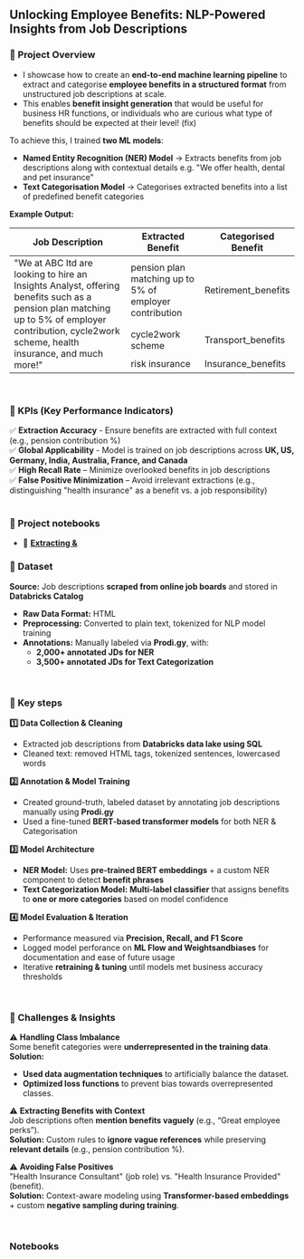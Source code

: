 ## Unlocking Employee Benefits: NLP-Powered Insights from Job Descriptions

### 📌 Project Overview
- I showcase how to create an **end-to-end machine learning pipeline** to extract and categorise **employee benefits in a structured format** from unstructured job descriptions at scale.
- This enables **benefit insight generation** that would be useful for business HR functions, or individuals who are curious what type of benefits should be expected at their level! (fix)

To achieve this, I trained **two ML models**:
- **Named Entity Recognition (NER) Model** -> Extracts benefits from job descriptions along with contextual details e.g. "We offer health, dental and pet insurance"
- **Text Categorisation Model** -> Categorises extracted benefits into a list of predefined benefit categories

**Example Output:**

<table>
    <thead>
        <tr>
            <th>Job Description</th>
            <th>Extracted Benefit</th>
            <th>Categorised Benefit</th>
        </tr>
    </thead>
    <tbody>
        <tr>
            <td rowspan="3">"We at ABC ltd are looking to hire an Insights Analyst, offering benefits such as a pension plan matching up to 5% of employer contribution, cycle2work scheme, health insurance, and much more!"</td>
            <td>pension plan matching up to 5% of employer contribution</td>
            <td>Retirement_benefits</td>
        </tr>
        <tr>
            <td>cycle2work scheme</td>
            <td>Transport_benefits</td>
        </tr>
        <tr>
            <td>risk insurance</td>
            <td>Insurance_benefits</td>
        </tr>
    </tbody>
</table>
<br>

### 🎯 KPIs (Key Performance Indicators)
✅ **Extraction Accuracy** - Ensure benefits are extracted with full context (e.g., pension contribution %)  
✅ **Global Applicability** - Model is trained on job descriptions across **UK, US, Germany, India, Australia, France, and Canada**  
✅ **High Recall Rate** – Minimize overlooked benefits in job descriptions  
✅ **False Positive Minimization** – Avoid irrelevant extractions (e.g., distinguishing "health insurance" as a benefit vs. a job responsibility)  
<br>

### 📘 Project notebooks
- 📄 **[Extracting & ](link-to-notebook)**

### 📂 Dataset
**Source:** Job descriptions **scraped from online job boards** and stored in **Databricks Catalog**  
- **Raw Data Format:** HTML  
- **Preprocessing:** Converted to plain text, tokenized for NLP model training  
- **Annotations:** Manually labeled via **Prodi.gy**, with:  
  - **2,000+ annotated JDs for NER**  
  - **3,500+ annotated JDs for Text Categorization**  
<br>

### 🔑 Key steps
**1️⃣ Data Collection & Cleaning**  
- Extracted job descriptions from **Databricks data lake using SQL**  
- Cleaned text: removed HTML tags, tokenized sentences, lowercased words  

**2️⃣ Annotation & Model Training**  
- Created ground-truth, labeled dataset by annotating job descriptions manually using **Prodi.gy**
- Used a fine-tuned **BERT-based transformer models** for both NER & Categorisation

**3️⃣ Model Architecture**  
- **NER Model:** Uses **pre-trained BERT embeddings** + a custom NER component to detect **benefit phrases**  
- **Text Categorization Model:** **Multi-label classifier** that assigns benefits to **one or more categories** based on model confidence  

**4️⃣ Model Evaluation & Iteration**  
- Performance measured via **Precision, Recall, and F1 Score** 
- Logged model perforance on **ML Flow and Weightsandbiases** for documentation and ease of future usage 
- Iterative **retraining & tuning** until models met business accuracy thresholds 
<br>

### 🚀 Challenges & Insights 
⚠️ **Handling Class Imbalance**  
Some benefit categories were **underrepresented in the training data**. 
**Solution:**  
- **Used data augmentation techniques** to artificially balance the dataset.  
- **Optimized loss functions** to prevent bias towards overrepresented classes.  

⚠️ **Extracting Benefits with Context**  
Job descriptions often **mention benefits vaguely** (e.g., “Great employee perks”).  
**Solution:** Custom rules to **ignore vague references** while preserving **relevant details** (e.g., pension contribution %).  

⚠️ **Avoiding False Positives**  
"Health Insurance Consultant" (job role) vs. "Health Insurance Provided" (benefit).  
**Solution:** Context-aware modeling using **Transformer-based embeddings** + custom **negative sampling during training**.  

<br>

### Notebooks